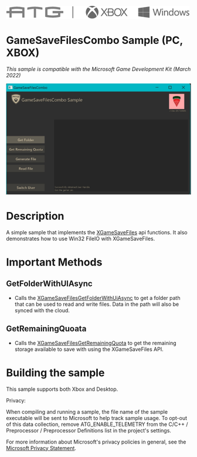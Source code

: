   ![](./media/image1.png)

#   GameSaveFilesCombo Sample (PC, XBOX)

*This sample is compatible with the Microsoft Game Development Kit
(March 2022)*

![Image of GameSaveFilesCombo sample](./media/GameSaveFilesComboImage.jpg)

# 

# Description

A simple sample that implements the
[XGameSaveFiles](https://learn.microsoft.com/en-us/gaming/gdk/_content/gc/reference/system/xgamesavefiles/xgamesavefiles_members)
api functions. It also demonstrates how to use Win32 FileIO with XGameSaveFiles.

# Important Methods

## GetFolderWithUIAsync

-   Calls the
    [XGameSaveFilesGetFolderWithUiAsync](https://docs.microsoft.com/en-us/gaming/gdk/_content/gc/reference/system/xgamesavefiles/functions/xgamesavefilesgetfolderwithuiasync)
     to get a folder path that can be used to read and write files. Data in the path will also be synced with the cloud.

## GetRemainingQuoata

-   Calls the
    [XGameSaveFilesGetRemainingQuota](https://docs.microsoft.com/en-us/gaming/gdk/_content/gc/reference/system/xgamesavefiles/functions/xgamesavefilesgetremainingquota)
    to get the remaining storage available to save with using the
    XGameSaveFiles API.

# Building the sample

This sample supports both Xbox and Desktop.

Privacy:

When compiling and running a sample, the file name of the sample
executable will be sent to Microsoft to help track sample usage. To
opt-out of this data collection, remove ATG_ENABLE_TELEMETRY from the
C/C++ / Preprocessor / Preprocessor Definitions list in the project's
settings.

For more information about Microsoft's privacy policies in general, see
the [Microsoft Privacy
Statement](https://privacy.microsoft.com/en-us/privacystatement/).
